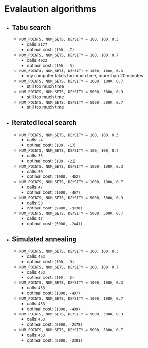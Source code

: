 # Evalaution algorithms
- ## Tabu search
    - `NUM_POINTS, NUM_SETS, DENSITY = 100, 100, 0.3`
        - calls: `5177`
        - optimal cost: `(100, -7)`
    - `NUM_POINTS, NUM_SETS, DENSITY = 100, 100, 0.7`
        - calls: `4923`
        - optimal cost: `(100, -3)`
    - `NUM_POINTS, NUM_SETS, DENSITY = 1000, 1000, 0.3`
        - my computer takes too much time, more than 20 minutes
    - `NUM_POINTS, NUM_SETS, DENSITY = 1000, 1000, 0.7`
        - still too much time
    - `NUM_POINTS, NUM_SETS, DENSITY = 5000, 5000, 0.3`
        - still too much time
    - `NUM_POINTS, NUM_SETS, DENSITY = 5000, 5000, 0.7`
        - still too much time

- ## Iterated local search
    - `NUM_POINTS, NUM_SETS, DENSITY = 100, 100, 0.3`
        - calls: `24`
        - optimal cost: `(100, -17)`
    - `NUM_POINTS, NUM_SETS, DENSITY = 100, 100, 0.7`
        - calls: `35`
        - optimal cost: `(100, -21)`
    - `NUM_POINTS, NUM_SETS, DENSITY = 1000, 1000, 0.3`
        - calls: `50`
        - optimal cost: `(1000, -462)`
    - `NUM_POINTS, NUM_SETS, DENSITY = 1000, 1000, 0.7`
        - calls: `47`
        - optimal cost: `(1000, -467)`
    - `NUM_POINTS, NUM_SETS, DENSITY = 5000, 5000, 0.3`
        - calls: `53`
        - optimal cost: `(5000, -2430)`
    - `NUM_POINTS, NUM_SETS, DENSITY = 5000, 5000, 0.7`
        - calls: `47`
        - optimal cost: `(5000, -2441)`

- ## Simulated annealing
    - `NUM_POINTS, NUM_SETS, DENSITY = 100, 100, 0.3`
        - calls: `453`
        - optimal cost: `(100, -9)`
    - `NUM_POINTS, NUM_SETS, DENSITY = 100, 100, 0.7`
        - calls: `453`
        - optimal cost: `(100, -3)`
    - `NUM_POINTS, NUM_SETS, DENSITY = 1000, 1000, 0.3`
        - calls: `453`
        - optimal cost: `(1000, -407)`
    - `NUM_POINTS, NUM_SETS, DENSITY = 1000, 1000, 0.7`
        - calls: `453`
        - optimal cost: `(1000, -409)`
    - `NUM_POINTS, NUM_SETS, DENSITY = 5000, 5000, 0.3`
        - calls: `453`
        - optimal cost: `(5000, -2378)`
    - `NUM_POINTS, NUM_SETS, DENSITY = 5000, 5000, 0.7`
        - calls: `453`
        - optimal cost: `(5000, -2381)`